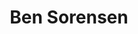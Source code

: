 ---
title: Ben Sorensen
headshot: images/uploads/Ben_Sorensen.jpg
job: Product Designer at DoorDash
bio: Graduated from RIT New Media Design in ‘14. Was previously at Odopod for 3 years as an interaction designer specializing in motion, prototyping and concept design. Now at DoorDash as a product designer working on consumer products.
webpage: https://www.bendesign.in/
---